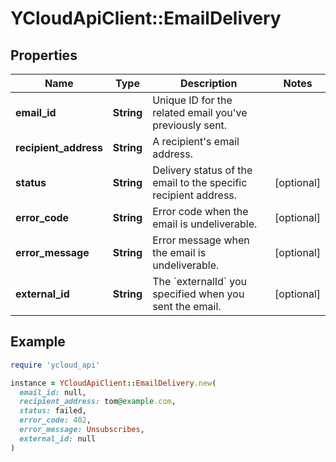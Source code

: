 # YCloudApiClient::EmailDelivery

## Properties

| Name | Type | Description | Notes |
| ---- | ---- | ----------- | ----- |
| **email_id** | **String** | Unique ID for the related email you&#39;ve previously sent. |  |
| **recipient_address** | **String** | A recipient&#39;s email address. |  |
| **status** | **String** | Delivery status of the email to the specific recipient address. | [optional] |
| **error_code** | **String** | Error code when the email is undeliverable. | [optional] |
| **error_message** | **String** | Error message when the email is undeliverable. | [optional] |
| **external_id** | **String** | The &#x60;externalId&#x60; you specified when you sent the email. | [optional] |

## Example

```ruby
require 'ycloud_api'

instance = YCloudApiClient::EmailDelivery.new(
  email_id: null,
  recipient_address: tom@example.com,
  status: failed,
  error_code: 402,
  error_message: Unsubscribes,
  external_id: null
)
```

